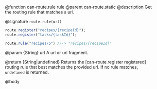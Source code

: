 @function can-route.rule rule
@parent can-route.static
@description Get the routing rule that matches a url.


@signature `route.rule(url)`

```js
route.register("recipes/{recipeId}");
route.register("tasks/{taskId}");

route.rule("recipes/5") //-> "recipes/{recipeId}"
```

@param {String} url A url or url fragment.

@return {String|undefined} Returns the [can-route.register registered] routing rule
that best matches the provided url.  If no rule matches, `undefined` is returned.



@body
